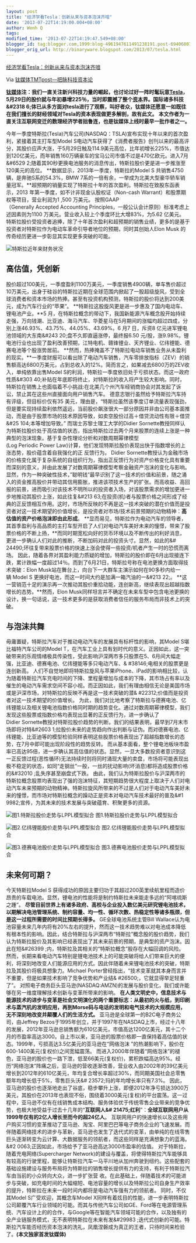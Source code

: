 ```yaml
---
layout: post
title: "经济学看Tesla：创新从来与资本泡沫齐喑"
date: '2013-07-22T14:19:00.004+08:00'
author: Wenh Q
tags:
modified_time: '2013-07-22T14:19:47.549+08:00'
blogger_id: tag:blogger.com,1999:blog-4961947611491238191.post-6940680724166303344
blogger_orig_url: http://binaryware.blogspot.com/2013/07/tesla.html
---
```


[
经济学看Tesla：创新从来与资本泡沫齐喑](http://www.tmtpost.com/49792.html)

Via [钛媒体TMTpost—把脉科技资本论](http://www.tmtpost.com/)


**[钛媒体](http://www.tmtpost.com/ "钛媒体")注：我们一直关注新兴科技力量的崛起，也讨论过好一阵时髦玩意[Tesla](http://www.tmtpost.com/tag/tesla "查看 Tesla 中的全部文章")，5月29日的股价就与年初暴增225％，当时即震撼了整个[资本](http://www.tmtpost.com/tag/%E8%B5%84%E6%9C%AC "查看 资本 中的全部文章")界。国际诸多科技&#2318
6;体已从多方面对tesla进行了观察，叫好者众，钛媒体还愿意一如既往在我们擅长的财经领域对Tesla的资本表现做更多解剖，故有此文。**
**本文作者为一直关注互联网变迁的数理经济学者拙鲁连，也是钛媒体上线时最早一批作者之一。**

今年一季度特斯拉(Tesla)汽车公司(NASDAQ：TSLA)宣布实现十年以来的首次盈利，紧接着其主打车型Model S电动汽车获得了《消费者报告》创刊以来的最高评分，其股价应声大涨，于5月29日触及114.9美元高位，比年初增长225%，市值达到120亿美元，而年销售160万辆豪车的宝马公司市值不过是470亿欧元。进入7月&#6529
2;随着其90秒更换电池服务的消息传出，特斯拉股价更是进一步推涨至120美元的高位。
**数据显示，2013年一季度，特斯拉的Model S 共销售4750辆，是奔驰S系的54.3%，BMW 7系的一倍有余，一举成为北美大型豪华轿车销量冠军。**超预期的销量实现了特斯拉十年的首次盈利。特斯拉在致股东函表示，2013 年第一季度，如不计非现金认股权证（Non-cash Warrant）和股票期权等项目，营业利润为1
,500 万美元。
按照GAAP（Generally Accepted Accounting Principles，一般公认会计原则）标准考虑上述因素则为1100 万美元。营业收入较上个季度环比大增83%，为5.62 亿美元。
特斯拉股价受投资者追捧，除了十年首次盈利和超预期的销售业绩，更多的是基于投资者对特斯拉作为电动车革命引导者地位的预期，同时其创始人Elon Musk 的传奇经历更进一步彰显其实现更多突破的可能。

![特斯拉近年来财务状况](http://www.tmtpost.com/wp-content/uploads/2013/07/137407271585-560x130.jpg "特斯拉近年来财务状况")



**高估值，凭创新**
------------------


股价超过100美元，一季度盈利1100万美元，一季度销售4900辆，单车售价超过10万美元，出身于硅谷的特斯拉近期在全球范围内掀起了一股超级旋风，受到全球消费者和资本市场的热捧。甚至有投资机构预测，特斯拉的股价将达到200美元，成为汽车行业的“苹果”。
**特斯拉这股旋风更是进一步惠及了国内电动车、锂电池产业。**5 月，在特斯拉概念的带动下，我国新能源汽车概念股开始持续走强，万向钱潮、比亚迪、海马汽车、华菱星马在5月期间的涨幅均超过四成，分别上涨46.93%、43.75%、44.05%、43.69%。6 月7 日，斥资8 亿元进军锂电池领域的大东南&#243
20;盘不久即直逼涨停，最终报6.50 元/股，涨9.98%。锂电池行业也出现了盈利改善预期，江特电机、赣锋锂业、天齐锂业、亿纬锂能、德赛电池等个股涨势居前。
**然而，热捧掩盖不了特斯拉电动车销售业务从未盈利的现实。**一季度财报可以看出除了电动汽车销售，汽车零排放指标（ZEV）的销售额高达6800万美元，占到总收入的12%。简而言之，如果减去6800万的ZEV收入，单纯依靠出售Model S的利润，特斯拉一季度依旧处于亏损状态。而这一政府性质&#303
40;补贴在年底即将终止，对特斯拉的收入将产生较大影响。同时，特斯拉在销售上也面临着不小挑战:在北美几个州汽车经销商协会对其发起了诉讼，禁止其在这些州直接面向用户销售汽车。
德意志银行虽然给予特斯拉汽车持有评级，但目标价仅有35 美元，理由是，“特斯拉虽然该季度订单流量表现强劲，但是要实现持续盈利依然遥远，当前股价飙涨很大一部分原因并非由公司基本面推动，而是由于股票市场的技术原因导致，如卖空股份过高＋借贷流动性有限＋借贷&#25
104;本等增加导致。”
而瑞士苏黎士理工大学的Didier Sornette教授同样认为特斯拉股价处于高估值的状态，指出特斯拉过去两个月来股票的连续上涨是一种典型的泡沫现象。基于复杂性理论分析和对数周期幂律模型(Log Periodic Power Law)计算，他们发现特斯拉股价表现出快于指数增长的上涨态势，股价蕴含着自我强化的正
反馈行为。
Didier Sornette教授认为金融市场的价格变化属于复杂系统的自组织行为，指出正反馈行为对资产价格变化具有重要而深刻的意义，并由此发展了对数周期幂律模型考察金融资产泡沫的变化与影响。
显然，作为一种突破性技术，”聪明钱”最早识别了这一技术的价值和前景，随之涌入的资金推高股价并带动其信用膨胀，推进该项技术生产的扩张。而高收益、高回报的前景，进而吸引对该技术不明所以的投资者入场，对该股票需求的增加更进一步地推动其股价上涨，如此往复&#213
63;在投资(机)者与股票价格之间形成了经典的正反馈相互作用。这时，市场所反映的不再是这一技术突破的潜在价值而是投资者对这一技术期望的价值增长，是投资者对市场/技术前景预期的动物精神：**高估值的资产价格泡沫即由此形成**。
**显而易见，特斯拉作为电动汽车的领导者，其首季盈利与高品质的主打车型开启了人们对电动汽车美好未来的憧憬，带来了股票价格的不断上扬，**而同时期宽松向好的货币环境以及不断传出的利好消息，更进一步确认人们对此的推断，不断加码对此的投资头寸。显然，如此的&#
24490;环往复带来股票价格的快速上涨会使得一些投资/机者产生一时的恐慌而离场。
因此，随着各界对其盈利能力质疑的增加，特斯拉的股价即在6月出现接连下跌，累计跌幅一度超过14％。而到了6月21日，特斯拉号称在电池更换方面取得技术突破：Elon Musk站在舞台上，向台下一大群车主演示如何在90多秒内给一辆 Model S 更换好电池，而这一时间大约是加满一箱汽油的一&#213
22;。
**这一营销范十足的演示再一次推动其股价重拾动能，连创新高，继续表现出超越指数增长的态势。**然而，Elon Musk同样坦言并不确定在未来车型中包含电池更换的设计，换一句话说，这一技术更多的是获取消费者信任的服务布局而非技术上的突破。

**与泡沫共舞**
--------------


毋庸置疑，特斯拉汽车对于推动电动汽车的发展具有标杆性的影响，其Model S堪比福特汽车公司的Model T，在汽车工业上具有划时代的意义。正因如此，这一突破带来的乐观情绪极具传染性，受此影响沪深两市多只股票在5、6月间大幅走强，比亚迪、德赛电池、亿纬锂能等多只电动汽车、&
#38146;电相关的股票更是连创新高。
人们不自觉地即将特斯拉旋风与苹果iPhone、iPad的影响相比较，认为随着特斯拉汽车充电时间的下降、里程量增加与成本的下降，其市场占有率以及催生的电动汽车需求空间不容小视。而正因如此，我们有理由相信无论是美国市场或是沪深市场，对特斯拉的反映不再是这一技术突破的潜&
#22312;价值而是投资者对这一技术期望的价值增长。
为此，我们对比地考察了特斯拉与德赛电池、亿纬锂能以及相关锂电池指数价格同时期的趋势变化。通过对数周期幂律模型，我们发现这些股票或指数价格均表现出显著的正反馈行为，进一步确认了Didier Sornette教授对特斯拉股价趋势的判断。我们的结果表明，最早到7月末市场即将对特&#2603
1;拉股价未来的走势趋向作出判断与证伪。而对德赛电池、亿纬锂能、比亚迪等的模型检验同样表明这些股票价格表现出了超越指数增长的态势，在7月中即可能出现阶段性的趋势反转。
而从基本面看，整个锂电池板块市盈率已高达95倍，进一步确认其高估值的状态。显然，一旦大多数投资者意识到这一正反馈过程(恶性循环)无法持续时则将同时涌现大量的卖盘，市场将可能表现出极不稳定的状态，如同“走钢丝”一般，一丝的扰动影响(坏消息)都将造成股票价格的&#32010
;乱失序甚至崩盘式下跌。
由此，我们认为特斯拉股价与沪深两市的特斯拉概念股票均表现出了强的泡沫特征，其短期趋势很大程度上取决于人们对电动汽车未来预期的动物精神。特斯拉旋风所带来的不过是人们对于电动汽车美好未来的憧憬，而市场对特斯拉概念的躁动正是资本对电动汽车技术最好的普及&#1
9982;宣传，为其未来的技术发展与突破蕴育、积聚更多的资源。

![](http://www.tmtpost.com/wp-content/uploads/2013/07/137407275983.png "图1.特斯拉股价走势与LPPL模型拟合")
图1.特斯拉股价走势与LPPL模型拟合

![](http://www.tmtpost.com/wp-content/uploads/2013/07/137407283071.png "图2.亿纬锂能股价走势与LPPL模型拟合")
图2.亿纬锂能股价走势与LPPL模型拟合

![](http://www.tmtpost.com/wp-content/uploads/2013/07/137407286346.png "图3.德赛电池股价走势与LPPL模型拟合")
图3.德赛电池股价走势与LPPL模型拟合



**未来何可期？**
----------------


今天特斯拉Model S 获得成功的原因主要归功于其超过200英里续航里程而造价昂贵的车载电池。显然，锂电池的性能将是制约特斯拉未来能走多远的“阿喀琉斯之踵”。
**尽管目前世界上有诸多政府、高校与企业投入数亿美元研究锂电池技术，以期解决电池管理系统、制约容量、均一性、循环次数、热稳定性等诸多瓶颈，但是这一过程所需要的时间比预期长得多。**
GE全球电池系统主管Bill Wallace认为电池容量未来几年内将有20%左右的提升，然而这一技术趋势难以对电池成本降低有根本性的影响。因此，结合特斯拉与沪深两市“特斯拉”概念股的股价趋势，我们认为特斯拉股价及其影响已经表现出了其未来前景的预期，是典型的资产泡沫。因此在短&#26399
;内，特斯拉及其相关的“特斯拉概念”股存在大幅回调的风险。
然而，长期来看电动汽车特别是锂电池技术上的可能突破将给人们带来巨大的便利，将深刻地改变人们能源应用的方式。因此伴随着未来锂电池技术的突破，特斯拉及其股价将极具想象力。Michael Porter曾经指出，“技术变革就其本身而言并不重要，但是如果技术影响了竞争优势和产业结&
#26500;，它就显得举足轻重了”。
对照电子商务巨头亚马逊(NASDAQ:AMZN)的发展与股价变化，我们或许能够在另一维度理解技术创新与变革所带来的影响。
**在人类文明史中，信息技术与能源技术的进步与变革是社会文明演化的两个重要标志：从最初的火与纸，到印刷术与蒸汽机的发明应用，再到Morse码与电话的发明和电气技术的大规模应用，无不深刻地改变并颠覆人们的生活方式。**
亚马逊是全球第一的B2C电子商务公司，由Jeffrey
Bezos于1995年创立，并于1997年在NASDAQ上市，经过十八年的发展，2012年亚马逊总销售额为610亿美元，市值高达1200亿美元，其十二个月的市盈率高达3000。自上市以来，亚马逊的股票价格即一直保持着高估值的状态。1999年，亏损高达3.5亿美元的亚马逊在“网络泡沫
”的热潮影响下，股价在600-1400美元(复权价)之间宽幅震荡。
而进入2000年伴随着“网络泡沫”的褪色，亚马逊的股价也一路下泄，低至66美元(复权价)，累积跌幅高达95%。经历“网络泡沫”阵痛之后，亚马逊的营收逐渐改善，营业收入由2002年的39亿美元增长到2012年的610亿美元，年均复合增长率超过30%，而同期美国社会总零售额年均增长低于5%，零售巨头沃&#
23572;玛的年均增长率只有7.3%。
因此，亚马逊的股价也逐渐地走出了谷底，稳步攀升上涨，即便2012年净亏损达3900万美元，其股价在2013年也表现不俗，围绕着3000美元(复权)的平台震荡。这一过程中，亚马逊不仅有在线销售成本结构、服务体验优于传统零售企业带来的竞争优势，也极大地受益于过去十几年的“**互联网人&#
21475;红利**”：**全球互联网用户从1999年仅有的2亿人增长至而今的超24亿人**。
互联网用户的快速增长以及这些用户购买习惯的变革推动了亚马逊、淘宝、阿里巴巴等电子商务企业的飞速发展。而伴随着网络技术的进步与革新，亚马逊也发生了迭代式的变革，由单纯的在线零售巨头逐渐转变为云计算、大数据服务的领航者，而这些同样是充满想象力的蓝海。&#2
0063;正因如此，市场给予了亚马逊高达3000市盈率的估值。
对于特斯拉，随着充电网络(Supercharger Network)的建设与覆盖，将使得特斯拉汽车能够具有较高的行驶里程，能够让特斯拉汽车一马平川地从加州奔驶到纽约。这些配套的基础设施建设与服务布局将为特斯拉的销售增长提供有力的支持，有利于特斯拉汽车由当前的小众转向大众，进一步扩张营
收。在此基础上，伴随着技术的可能进步与突破，如充电时间的大幅缩短、电池容量的增长以及特斯拉公司自身生产效率的提升，特斯拉在未来一段时间内都将是电动汽车强有力的领航者。
同时，不仅其Model S广受欢迎，其概念车Model X同样有着炫目的性能，进一步表明特斯拉公司颠覆汽车行业领域的可能。而其与传统汽车公司如GE、Ford等在电源管理系统、汽车设计上的的合作，与Google等在智能汽车领域可能的合作，以及独有的全产业链服务模式，无不表明特斯拉在未来有发&#29983
;迭代式创新的可能。特斯拉汽车能否经历资本泡沫的洗礼，凤凰涅磐成为真正的王者，只待时间来检验了。**(本文独家首发钛媒体)**

